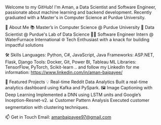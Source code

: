 Welcome to my GitHub! I'm Aman, a Data Scientist and Software Engineer, passionate about machine learning and backend development. Recently graduated with a Master's in Computer Science at Purdue University.

🚀 About Me
📚 Master’s in Computer Science @ Purdue University
💼 Data Scientist @ Purdue's Lab of Data Science
👨‍💻 Software Engineer Intern @ WaterFurnace International
🌐 Tech Enthusiast with a knack for building impactful solutions

🛠 Skills
Languages: Python, C#, JavaScript, Java
Frameworks: ASP.NET, Flask, Django
Tools: Docker, Git, Power BI, Tableau
ML Libraries: TensorFlow, PyTorch, Scikit-learn 
.. and follow my LinkedIn for me information: https://www.linkedin.com/in/aman-bajpayee/

🌟 Featured Projects
💡 Real-time Reddit Data Analytics
Built a real-time analytics dashboard using Kafka and PySpark.
🖼️ Image Captioning with Deep Learning
Implemented a DNN using LSTM units and Google’s Inception-Resnet-v2.
📊 Customer Pattern Analysis
Executed customer segmentation with clustering techniques.

📫 Get in Touch
Email: amanbajpayee97@gmail.com

